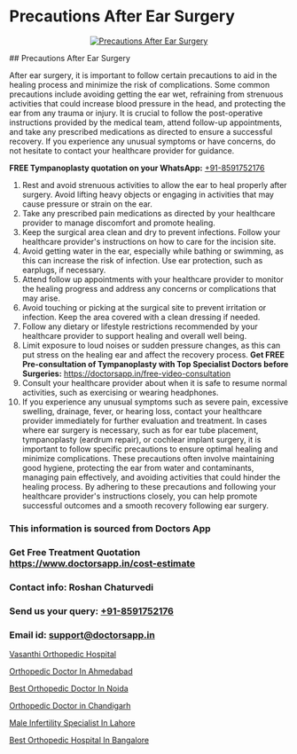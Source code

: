 # Precautions After Ear Surgery

<p align="center">
  <a href="null">
    <img src="null" alt="Precautions After Ear Surgery">
  </a>
</p>
## Precautions After Ear Surgery

After ear surgery, it is important to follow certain precautions to aid in the healing process and minimize the risk of complications. Some common precautions include avoiding getting the ear wet, refraining from strenuous activities that could increase blood pressure in the head, and protecting the ear from any trauma or injury. It is crucial to follow the post-operative instructions provided by the medical team, attend follow-up appointments, and take any prescribed medications as directed to ensure a successful recovery. If you experience any unusual symptoms or have concerns, do not hesitate to contact your healthcare provider for guidance.

**FREE Tympanoplasty quotation on your WhatsApp:**  [+91-8591752176](https://api.whatsapp.com/send?phone=8591752176)

1) Rest and avoid strenuous activities to allow the ear to heal properly after surgery. Avoid lifting heavy objects or engaging in activities that may cause pressure or strain on the ear.
2) Take any prescribed pain medications as directed by your healthcare provider to manage discomfort and promote healing.
3) Keep the surgical area clean and dry to prevent infections. Follow your healthcare provider's instructions on how to care for the incision site.
4) Avoid getting water in the ear, especially while bathing or swimming, as this can increase the risk of infection. Use ear protection, such as earplugs, if necessary.
5) Attend follow up appointments with your healthcare provider to monitor the healing progress and address any concerns or complications that may arise.
6) Avoid touching or picking at the surgical site to prevent irritation or infection. Keep the area covered with a clean dressing if needed.
7) Follow any dietary or lifestyle restrictions recommended by your healthcare provider to support healing and overall well being.
8) Limit exposure to loud noises or sudden pressure changes, as this can put stress on the healing ear and affect the recovery process.
**Get FREE Pre-consultation of Tympanoplasty with Top Specialist Doctors before Surgeries:** https://doctorsapp.in/free-video-consultation
9) Consult your healthcare provider about when it is safe to resume normal activities, such as exercising or wearing headphones.
10) If you experience any unusual symptoms such as severe pain, excessive swelling, drainage, fever, or hearing loss, contact your healthcare provider immediately for further evaluation and treatment.
In cases where ear surgery is necessary, such as for ear tube placement, tympanoplasty (eardrum repair), or cochlear implant surgery, it is important to follow specific precautions to ensure optimal healing and minimize complications. These precautions often involve maintaining good hygiene, protecting the ear from water and contaminants, managing pain effectively, and avoiding activities that could hinder the healing process. By adhering to these precautions and following your healthcare provider's instructions closely, you can help promote successful outcomes and a smooth recovery following ear surgery.

### This information is sourced from Doctors App 
### Get Free Treatment Quotation https://www.doctorsapp.in/cost-estimate
### Contact info: Roshan Chaturvedi 
### Send us your query: [+91-8591752176](https://api.whatsapp.com/send?phone=8591752176) 
### Email id: support@doctorsapp.in

[Vasanthi Orthopedic Hospital](https://www.linkedin.com/pulse/vasanthi-orthopedic-hospital-doctorsapp-united-arab-emirates-ahz5e?trackingId=Yx4ttZhsQBvIRN2TEIxnjQ%3D%3D&lipi=urn%3Ali%3Apage%3Ad_flagship3_company_admin%3Bc8cvKR%2BzQDObJJNC2LloLw%3D%3D)

[Orthopedic Doctor In Ahmedabad](https://www.linkedin.com/pulse/orthopedic-doctor-ahmedabad-doctorsapp-chittagong-i0bee?trackingId=OA0t4Zh3Y0U4YtZKo8Pj%2BA%3D%3D&lipi=urn%3Ali%3Apage%3Ad_flagship3_company_admin%3BK7pDwyqSQgabgpAl1%2Bo97w%3D%3D)

[Best Orthopedic Doctor In Noida](https://medium.com/@vimalrana22/best-orthopedic-doctor-in-noida-5fe7448c5c3c)

[Orthopedic Doctor in Chandigarh](https://medium.com/@vimalrana22/orthopedic-doctor-in-chandigarh-2ef95e164ea2)

[Male Infertility Specialist In Lahore](https://doctors-apps.github.io/doctorsapp/male-infertility-specialist-in-lahore)

[Best Orthopedic Hospital In Bangalore](https://doctors-apps.github.io/doctorsapp/best-orthopedic-hospital-in-bangalore)

